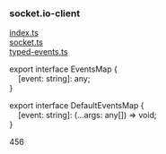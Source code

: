 

### socket.io-client  
[index.ts](https://github.com/socketio/socket.io-client/blob/master/lib/index.ts)  
[socket.ts](https://github.com/socketio/socket.io-client/blob/master/lib/socket.ts)  
[typed-events.ts](https://github.com/socketio/socket.io-client/blob/master/lib/typed-events.ts) 


export interface EventsMap {  
&nbsp; &nbsp; [event: string]: any;  
}  

export interface DefaultEventsMap {  
&nbsp; &nbsp; [event: string]: (...args: any[]) => void;  
}  






456
